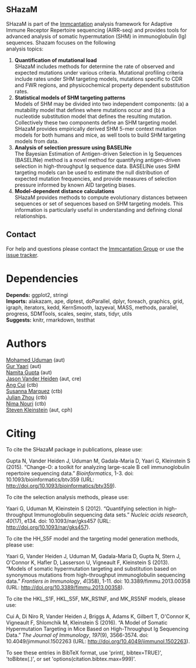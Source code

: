 SHazaM
-------------------------------------------------------------------------------

SHazaM is part of the [Immcantation](http://immcantation.readthedocs.io) 
analysis framework for Adaptive Immune Receptor Repertoire sequencing 
(AIRR-seq) and provides tools for advanced analysis of somatic hypermutation 
(SHM) in immunoglobulin (Ig) sequences. Shazam focuses on the following  
analysis topics:

1. **Quantification of mutational load**  
   SHazaM includes methods for determine the rate of observed and expected 
   mutations under various criteria. Mutational profiling criteria include 
   rates under SHM targeting models, mutations specific to CDR and FWR 
   regions, and physicochemical property dependent substitution rates.
2. **Statistical models of SHM targeting patterns**  
   Models of SHM may be divided into two independent components: 
   (a) a mutability model that defines where mutations occur and (b) a 
   nucleotide substitution model that defines the resulting mutation. 
   Collectively these two components define an SHM targeting model.
   SHazaM provides empirically derived SHM 5-mer context mutation models 
   for both humans and mice, as well tools to build SHM targeting models
   from data. 
3. **Analysis of selection pressure using BASELINe**  
   The Bayesian Estimation of Antigen-driven Selection in Ig Sequences 
   (BASELINe) method is a novel method for quantifying antigen-driven 
   selection in high-throughput Ig sequence data. BASELINe uses SHM 
   targeting models can be used to estimate the null distribution of 
   expected mutation frequencies, and provide measures of selection 
   pressure informed by known AID targeting biases.
4. **Model-dependent distance calculations**  
   SHazaM provides methods to compute evolutionary distances between 
   sequences or set of sequences based on SHM targeting models. This 
   information is particularly useful in understanding and defining 
   clonal relationships.

Contact
-------------------------------------------------------------------------------

For help and questions please contact the [Immcantation Group](mailto:immcantation@googlegroups.com)
or use the [issue tracker](https://bitbucket.org/kleinstein/shazam/issues?status=new&status=open).


# Dependencies

**Depends:** ggplot2, stringi  
**Imports:** alakazam, ape, diptest, doParallel, dplyr, foreach, graphics, grid, igraph, iterators, kedd, KernSmooth, lazyeval, MASS, methods, parallel, progress, SDMTools, scales, seqinr, stats, tidyr, utils  
**Suggests:** knitr, rmarkdown, testthat


# Authors

[Mohamed Uduman](mailto:mohamed.uduman@yale.edu) (aut)  
[Gur Yaari](mailto:gur.yaari@biu.ac.il) (aut)  
[Namita Gupta](mailto:namita.gupta@yale.edu) (aut)  
[Jason Vander Heiden](mailto:jason.vanderheiden@yale.edu) (aut, cre)  
[Ang Cui](mailto:angcui@mit.edu) (ctb)  
[Susanna Marquez](mailto:susanna.marquez@yale.edu) (ctb)  
[Julian Zhou](mailto:julian.zhou@yale.edu) (ctb)  
[Nima Nouri](mailto:nima.nouri@yale.edu) (ctb)  
[Steven Kleinstein](mailto:steven.kleinstein@yale.edu) (aut, cph)


# Citing


To cite the SHazaM package in publications, please
use:

Gupta N, Vander Heiden J, Uduman M, Gadala-Maria D,
Yaari G, Kleinstein S (2015). “Change-O: a toolkit
for analyzing large-scale B cell immunoglobulin
repertoire sequencing data.” _Bioinformatics_, 1-3.
doi: 10.1093/bioinformatics/btv359 (URL:
http://doi.org/10.1093/bioinformatics/btv359).

To cite the selection analysis methods, please use:

Yaari G, Uduman M, Kleinstein S (2012). “Quantifying
selection in high-throughput Immunoglobulin
sequencing data sets.” _Nucleic acids research_,
*40*(17), e134. doi: 10.1093/nar/gks457 (URL:
http://doi.org/10.1093/nar/gks457).

To cite the HH_S5F model and the targeting model
generation methods, please use:

Yaari G, Vander Heiden J, Uduman M, Gadala-Maria D,
Gupta N, Stern J, O'Connor K, Hafler D, Lasserson U,
Vigneault F, Kleinstein S (2013). “Models of somatic
hypermutation targeting and substitution based on
synonymous mutations from high-throughput
immunoglobulin sequencing data.” _Frontiers in
Immunology_, *4*(358), 1-11. doi:
10.3389/fimmu.2013.00358 (URL:
http://doi.org/10.3389/fimmu.2013.00358).

To cite the HKL_S1F, HKL_S5F, MK_RS1NF, and MK_RS5NF
models, please use:

Cui A, Di Niro R, Vander Heiden J, Briggs A, Adams K,
Gilbert T, O'Connor K, Vigneault F, Shlomchik M,
Kleinstein S (2016). “A Model of Somatic
Hypermutation Targeting in Mice Based on
High-Throughput Ig Sequencing Data.” _The Journal of
Immunology_, *197*(9), 3566-3574. doi:
10.4049/jimmunol.1502263 (URL:
http://doi.org/10.4049/jimmunol.1502263).

To see these entries in BibTeX format, use
'print(<citation>, bibtex=TRUE)', 'toBibtex(.)', or
set 'options(citation.bibtex.max=999)'.

